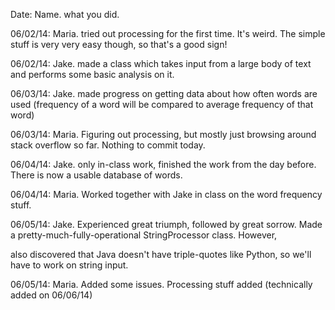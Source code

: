 Date: Name. what you did. 


06/02/14: Maria. tried out processing for the first time. It's weird. The simple stuff is very very easy though, so that's a good sign!


06/02/14: Jake. made a class which takes input from a large body of text and performs some basic analysis on it.


06/03/14: Jake. made progress on getting data about how often words are used (frequency of a word will be compared to average frequency of that word)


06/03/14: Maria. Figuring out processing, but mostly just browsing around stack overflow so far. Nothing to commit today.


06/04/14: Jake. only in-class work, finished the work from the day before. There is now a usable database of words.


06/04/14: Maria. Worked together with Jake in class on the word frequency stuff. 


06/05/14: Jake. Experienced great triumph, followed by great sorrow. Made a pretty-much-fully-operational StringProcessor class. However,

also discovered that Java doesn't have triple-quotes like Python, so we'll have to work on string input.


06/05/14: Maria. Added some issues. Processing stuff added (technically added on 06/06/14)

